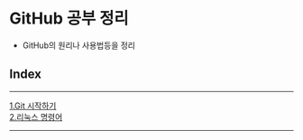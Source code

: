 # GitHub 공부 정리

- GitHub의 원리나 사용법등을 정리

## Index

---

[1.Git 시작하기](./Git%20%EA%B0%9C%EB%85%90%2C%20%EC%82%AC%EC%9A%A9%EB%B2%95/Git%20%EC%8B%9C%EC%9E%91%ED%95%98%EA%B8%B0.md)  
[2.리눅스 명령어](./Git%20%EA%B0%9C%EB%85%90%2C%20%EC%82%AC%EC%9A%A9%EB%B2%95/%EB%A6%AC%EB%88%85%EC%8A%A4%20%EB%AA%85%EB%A0%B9%EC%96%B4.md)

---

